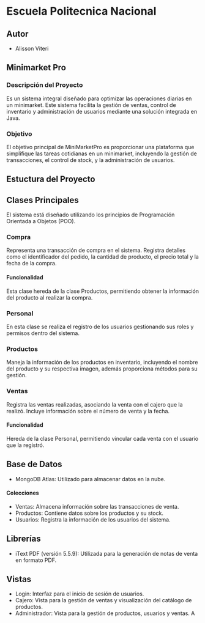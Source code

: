 
# Escuela Politecnica Nacional



## Autor

- Alisson Viteri
## Minimarket Pro
### Descripción del Proyecto
Es un sistema integral diseñado para optimizar las operaciones diarias en un minimarket. Este sistema facilita la gestión de ventas, control de inventario y administración de usuarios mediante una solución integrada en Java.

### Objetivo
El objetivo principal de MiniMarketPro es proporcionar una plataforma que simplifique las tareas cotidianas en un minimarket, incluyendo la gestión de transacciones, el control de stock, y la administración de usuarios.

## Estuctura del Proyecto

## Clases Principales
El sistema está diseñado utilizando los principios de Programación Orientada a Objetos (POO).

### Compra
Representa una transacción de compra en el sistema. Registra detalles como el identificador del pedido, la cantidad de producto, el precio total y la fecha de la compra.

#### Funcionalidad
Esta clase hereda de la clase Productos, permitiendo obtener la información del producto al realizar la compra.



### Personal
En esta clase se realiza el registro de los usuarios gestionando sus roles y permisos dentro del sistema.

### Productos
Maneja la información de los productos en inventario, incluyendo el nombre del producto y su respectiva imagen, además proporciona métodos para su gestión.

### Ventas
Registra las ventas realizadas, asociando la venta con el cajero que la realizó. Incluye información sobre el número de venta y la fecha.

#### Funcionalidad
Hereda de la clase Personal, permitiendo vincular cada venta con el usuario que la registró.

## Base de Datos
* MongoDB Atlas: Utilizado para almacenar datos en la nube.
#### Colecciones
* Ventas: Almacena información sobre las transacciones de venta.
* Productos: Contiene datos sobre los productos y su stock.
* Usuarios: Registra la información de los usuarios del sistema.

## Librerías
* iText PDF (versión 5.5.9): Utilizada para la generación de notas de venta en formato PDF.

## Vistas
* Login: Interfaz para el inicio de sesión de usuarios.
* Cajero: Vista para la gestión de ventas y visualización del catálogo de productos.
* Administrador: Vista para la gestión de productos, usuarios y ventas.
A






